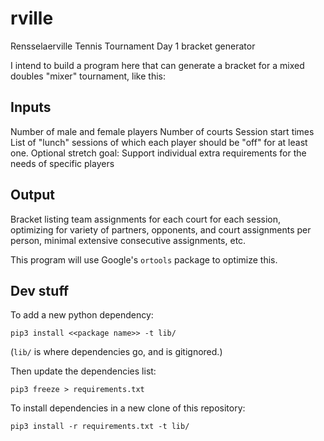 # rville
Rensselaerville Tennis Tournament Day 1 bracket generator

I intend to build a program here that can generate a bracket for a mixed doubles "mixer" tournament, like this:

## Inputs

Number of male and female players
Number of courts
Session start times
List of "lunch" sessions of which each player should be "off" for at least one.
Optional stretch goal: Support individual extra requirements for the needs of specific players

## Output

Bracket listing team assignments for each court for each session, optimizing for variety of partners, opponents, and court assignments per person, minimal extensive consecutive assignments, etc.

This program will use Google's `ortools` package to optimize this.

## Dev stuff

To add a new python dependency:

`pip3 install <<package name>> -t lib/`

(`lib/` is where dependencies go, and is gitignored.)

Then update the dependencies list:

`pip3 freeze > requirements.txt`

To install dependencies in a new clone of this repository:

`pip3 install -r requirements.txt -t lib/`
